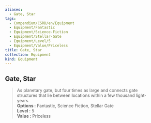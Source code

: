 ```yaml
---
aliases:
  - Gate, Star
tags:
  - Compendium/CSRD/en/Equipment
  - Equipment/Fantastic
  - Equipment/Science-Fiction
  - Equipment/Stellar-Gate
  - Equipment/Level/5
  - Equipment/Value/Priceless
title: Gate, Star
collection: Equipment
kind: Equipment
---
```

## Gate, Star  
  
>As planetary gate, but four times as large and connects gate structures that lie between locations within a few thousand light-years.  
> **Options :** Fantastic, Science Fiction, Stellar Gate  
> **Level :** 5  
> **Value :** Priceless